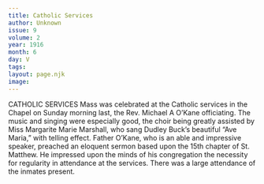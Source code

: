 ```yaml
---
title: Catholic Services
author: Unknown
issue: 9
volume: 2
year: 1916
month: 6
day: V
tags:
layout: page.njk
image:
---
```

CATHOLIC SERVICES       Mass was celebrated at the Catholic services in the Chapel on Sunday morning last, the Rev. Michael A O’Kane officiating. The music and singing were especially good, the choir being greatly assisted by Miss Margarite Marie Marshall, who sang Dudley Buck’s beautiful “Ave Maria,” with telling effect.       Father O’Kane, who is an able and impressive speaker, preached an eloquent sermon based upon the 15th chapter of St. Matthew. He impressed upon the minds of his congregation the necessity for regularity in attendance at the services.       There was a large attendance of the inmates present.    

